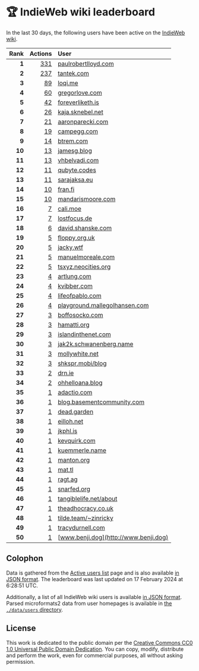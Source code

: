 # 🏆 IndieWeb wiki leaderboard

In the last 30 days, the following users have been active on the [IndieWeb wiki](https://indieweb.org).

| Rank | Actions | User |
|-----:|--------:|:-----|
| **1** | [331](https://indieweb.org/Special:Contributions/Paulrobertlloyd.com) | [paulrobertlloyd.com](http://paulrobertlloyd.com) |
| **2** | [237](https://indieweb.org/Special:Contributions/Tantek.com) | [tantek.com](http://tantek.com) |
| **3** | [89](https://indieweb.org/Special:Contributions/Loqi.me) | [loqi.me](http://loqi.me) |
| **4** | [60](https://indieweb.org/Special:Contributions/Gregorlove.com) | [gregorlove.com](http://gregorlove.com) |
| **5** | [42](https://indieweb.org/Special:Contributions/Foreverliketh.is) | [foreverliketh.is](http://foreverliketh.is) |
| **6** | [26](https://indieweb.org/Special:Contributions/Kaja.sknebel.net) | [kaja.sknebel.net](http://kaja.sknebel.net) |
| **7** | [21](https://indieweb.org/Special:Contributions/Aaronparecki.com) | [aaronparecki.com](http://aaronparecki.com) |
| **8** | [19](https://indieweb.org/Special:Contributions/Campegg.com) | [campegg.com](http://campegg.com) |
| **9** | [14](https://indieweb.org/Special:Contributions/Btrem.com) | [btrem.com](http://btrem.com) |
| **10** | [13](https://indieweb.org/Special:Contributions/Jamesg.blog) | [jamesg.blog](http://jamesg.blog) |
| **11** | [13](https://indieweb.org/Special:Contributions/Vhbelvadi.com) | [vhbelvadi.com](http://vhbelvadi.com) |
| **12** | [11](https://indieweb.org/Special:Contributions/Qubyte.codes) | [qubyte.codes](http://qubyte.codes) |
| **13** | [11](https://indieweb.org/Special:Contributions/Sarajaksa.eu) | [sarajaksa.eu](http://sarajaksa.eu) |
| **14** | [10](https://indieweb.org/Special:Contributions/Fran.fi) | [fran.fi](http://fran.fi) |
| **15** | [10](https://indieweb.org/Special:Contributions/Mandarismoore.com) | [mandarismoore.com](http://mandarismoore.com) |
| **16** | [7](https://indieweb.org/Special:Contributions/Cali.moe) | [cali.moe](http://cali.moe) |
| **17** | [7](https://indieweb.org/Special:Contributions/Lostfocus.de) | [lostfocus.de](http://lostfocus.de) |
| **18** | [6](https://indieweb.org/Special:Contributions/David.shanske.com) | [david.shanske.com](http://david.shanske.com) |
| **19** | [5](https://indieweb.org/Special:Contributions/Floppy.org.uk) | [floppy.org.uk](http://floppy.org.uk) |
| **20** | [5](https://indieweb.org/Special:Contributions/Jacky.wtf) | [jacky.wtf](http://jacky.wtf) |
| **21** | [5](https://indieweb.org/Special:Contributions/Manuelmoreale.com) | [manuelmoreale.com](http://manuelmoreale.com) |
| **22** | [5](https://indieweb.org/Special:Contributions/Tsxyz.neocities.org) | [tsxyz.neocities.org](http://tsxyz.neocities.org) |
| **23** | [4](https://indieweb.org/Special:Contributions/Artlung.com) | [artlung.com](http://artlung.com) |
| **24** | [4](https://indieweb.org/Special:Contributions/Kvibber.com) | [kvibber.com](http://kvibber.com) |
| **25** | [4](https://indieweb.org/Special:Contributions/Lifeofpablo.com) | [lifeofpablo.com](http://lifeofpablo.com) |
| **26** | [4](https://indieweb.org/Special:Contributions/Playground.mallegolhansen.com) | [playground.mallegolhansen.com](http://playground.mallegolhansen.com) |
| **27** | [3](https://indieweb.org/Special:Contributions/Boffosocko.com) | [boffosocko.com](http://boffosocko.com) |
| **28** | [3](https://indieweb.org/Special:Contributions/Hamatti.org) | [hamatti.org](http://hamatti.org) |
| **29** | [3](https://indieweb.org/Special:Contributions/Islandinthenet.com) | [islandinthenet.com](http://islandinthenet.com) |
| **30** | [3](https://indieweb.org/Special:Contributions/Jak2k.schwanenberg.name) | [jak2k.schwanenberg.name](http://jak2k.schwanenberg.name) |
| **31** | [3](https://indieweb.org/Special:Contributions/Mollywhite.net) | [mollywhite.net](http://mollywhite.net) |
| **32** | [3](https://indieweb.org/Special:Contributions/Shkspr.mobi_blog) | [shkspr.mobi/blog](http://shkspr.mobi/blog) |
| **33** | [2](https://indieweb.org/Special:Contributions/Drn.ie) | [drn.ie](http://drn.ie) |
| **34** | [2](https://indieweb.org/Special:Contributions/Ohhelloana.blog) | [ohhelloana.blog](http://ohhelloana.blog) |
| **35** | [1](https://indieweb.org/Special:Contributions/Adactio.com) | [adactio.com](http://adactio.com) |
| **36** | [1](https://indieweb.org/Special:Contributions/Blog.basementcommunity.com) | [blog.basementcommunity.com](http://blog.basementcommunity.com) |
| **37** | [1](https://indieweb.org/Special:Contributions/Dead.garden) | [dead.garden](http://dead.garden) |
| **38** | [1](https://indieweb.org/Special:Contributions/Eilloh.net) | [eilloh.net](http://eilloh.net) |
| **39** | [1](https://indieweb.org/Special:Contributions/Jkphl.is) | [jkphl.is](http://jkphl.is) |
| **40** | [1](https://indieweb.org/Special:Contributions/Kevquirk.com) | [kevquirk.com](http://kevquirk.com) |
| **41** | [1](https://indieweb.org/Special:Contributions/Kuemmerle.name) | [kuemmerle.name](http://kuemmerle.name) |
| **42** | [1](https://indieweb.org/Special:Contributions/Manton.org) | [manton.org](http://manton.org) |
| **43** | [1](https://indieweb.org/Special:Contributions/Mat.tl) | [mat.tl](http://mat.tl) |
| **44** | [1](https://indieweb.org/Special:Contributions/Ragt.ag) | [ragt.ag](http://ragt.ag) |
| **45** | [1](https://indieweb.org/Special:Contributions/Snarfed.org) | [snarfed.org](http://snarfed.org) |
| **46** | [1](https://indieweb.org/Special:Contributions/Tangiblelife.net_about) | [tangiblelife.net/about](http://tangiblelife.net/about) |
| **47** | [1](https://indieweb.org/Special:Contributions/Theadhocracy.co.uk) | [theadhocracy.co.uk](http://theadhocracy.co.uk) |
| **48** | [1](https://indieweb.org/Special:Contributions/Tilde.team_~zinricky) | [tilde.team/~zinricky](http://tilde.team/~zinricky) |
| **49** | [1](https://indieweb.org/Special:Contributions/Tracydurnell.com) | [tracydurnell.com](http://tracydurnell.com) |
| **50** | [1](https://indieweb.org/Special:Contributions/Www.benji.dog) | [www.benji.dog](http://www.benji.dog) |


## Colophon

Data is gathered from the [Active users list](https://indieweb.org/Special:ActiveUsers) page and is also available [in JSON format](https://github.com/jgarber623/indieweb-wiki-leaderboard/blob/main/data/leaderboard.json). The leaderboard was last updated on 17 February 2024 at 6:28:51 UTC.

Additionally, a list of all IndieWeb wiki users is available [in JSON format](https://github.com/jgarber623/indieweb-wiki-leaderboard/blob/main/data/users.json). Parsed microformats2 data from user homepages is available in [the `./data/users` directory](https://github.com/jgarber623/indieweb-wiki-leaderboard/blob/main/data/users).

## License

This work is dedicated to the public domain per the [Creative Commons CC0 1.0 Universal Public Domain Dedication](https://creativecommons.org/publicdomain/zero/1.0/). You can copy, modify, distribute and perform the work, even for commercial purposes, all without asking permission.
